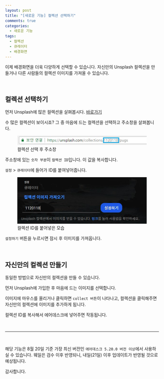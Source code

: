 ```yaml
---
layout: post
title: "[새로운 기능] 컬렉션 선택하기"
comments: true
categories:
  - 새로운 기능
tags:
  - 컬렉션
  - 큐레이터
  - 배경화면
---
```


이제 배경화면을 더욱 다양하게 선택할 수 있습니다. 자신만의 Unsplash 컬렉션을 만들거나 다른 사람들의 컬렉션 이미지를 가져올 수 있습니다.

<br>

## 컬렉션 선택하기

먼저 Unsplash에 많은 컬렉션을 살펴봅시다. [바로가기](https://unsplash.com/collections)

수 많은 컬렉션이 보이시죠? 그 중 마음에 드는 컬렉션을 선택하고 주소창을 살펴봅니다.

<figure>
  <img src="/images/post/2018-08-20.jpg">
  <figcaption>컬렉션 선택 후 주소창</figcaption>
</figure>

주소창에 있는 `숫자 부분`이 `컬렉션 ID`입니다. 이 값을 복사합니다.

`설정` > `큐레이터`에 들어가 ID를 붙여넣어줍니다.

<figure>
  <img src="/images/post/collection.jpg">
  <figcaption>컬렉션 ID를 붙어넣은 모습</figcaption>
</figure>

`설정하기` 버튼을 누르시면 잠시 후 이미지를 가져옵니다.

<br>

## 자신만의 컬렉션 만들기

동일한 방법으로 자신만의 컬렉션을 만들 수 있습니다. 

먼저 Unsplash에 가입한 후 마음에 드는 이미지를 선택합니다.

이미지에 마우스를 올리거나 클릭하면 `collect 버튼`이 나타나고, 컬렉션을 클릭해주면 자신만의 컬렉션에 이미지를 추가하게 됩니다.

컬렉션 ID를 복사해서 에어데스크에 넣어주면 작동됩니다.

<br>
<hr>
<br>

해당 기능은 8월 20일 기준 가장 최신 버전인 `에어데스크 5.20.0 버전 이상`에서 사용하실 수 있습니다. 웨일은 검수 이후 반영되니, 내일(21일) 이후 업데이트가 반영될 것으로 예상됩니다.

감사합니다.

<br>
<br>


